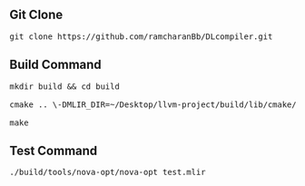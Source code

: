 
## Git Clone
<pre>git clone https://github.com/ramcharanBb/DLcompiler.git</pre>


## Build Command
<pre>mkdir build && cd build<br />
cmake .. \-DMLIR_DIR=~/Desktop/llvm-project/build/lib/cmake/mlir \-DLLVM_DIR=~/Desktop/llvm-project/build/lib/cmake/llvm \-DCMAKE_BUILD_TYPE=Release<br />
make </pre>

## Test Command
<pre>./build/tools/nova-opt/nova-opt test.mlir</pre>
